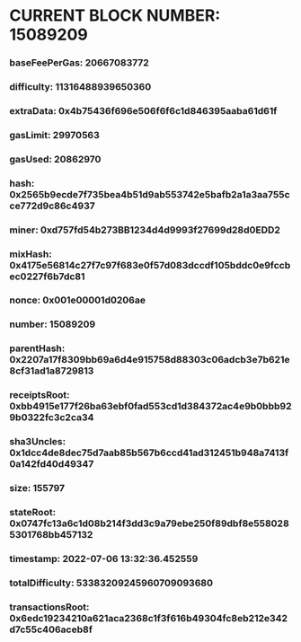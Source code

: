 # CURRENT BLOCK NUMBER: 15089209

### baseFeePerGas: 20667083772
### difficulty: 11316488939650360
### extraData: 0x4b75436f696e506f6f6c1d846395aaba61d61f
### gasLimit: 29970563
### gasUsed: 20862970
### hash: 0x2565b9ecde7f735bea4b51d9ab553742e5bafb2a1a3aa755cce772d9c86c4937
### miner: 0xd757fd54b273BB1234d4d9993f27699d28d0EDD2
### mixHash: 0x4175e56814c27f7c97f683e0f57d083dccdf105bddc0e9fccbec0227f6b7dc81
### nonce: 0x001e00001d0206ae
### number: 15089209
### parentHash: 0x2207a17f8309bb69a6d4e915758d88303c06adcb3e7b621e8cf31ad1a8729813
### receiptsRoot: 0xbb4915e177f26ba63ebf0fad553cd1d384372ac4e9b0bbb929b0322fc3c2ca34
### sha3Uncles: 0x1dcc4de8dec75d7aab85b567b6ccd41ad312451b948a7413f0a142fd40d49347
### size: 155797
### stateRoot: 0x0747fc13a6c1d08b214f3dd3c9a79ebe250f89dbf8e5580285301768bb457132
### timestamp: 2022-07-06 13:32:36.452559
### totalDifficulty: 53383209245960709093680
### transactionsRoot: 0x6edc19234210a621aca2368c1f3f616b49304fc8eb212e342d7c55c406aceb8f
